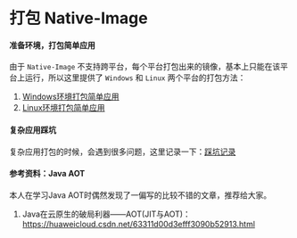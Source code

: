 # 打包 Native-Image

#### 准备环境，打包简单应用

由于 `Native-Image` 不支持跨平台，每个平台打包出来的镜像，基本上只能在该平台上运行，所以这里提供了 `Windows` 和 `Linux` 两个平台的打包方法：
1. [Windows环境打包简单应用](native-image/native-image-windows.md)
2. [Linux环境打包简单应用](native-image/native-image-linux.md)


#### 复杂应用踩坑

复杂应用打包的时候，会遇到很多问题，这里记录一下：[踩坑记录](native-image/treading-pit-log.md)


#### 参考资料：Java AOT

本人在学习Java AOT时偶然发现了一偏写的比较不错的文章，推荐给大家。

1. Java在云原生的破局利器——AOT(JIT与AOT)：https://huaweicloud.csdn.net/63311d00d3efff3090b52913.html
